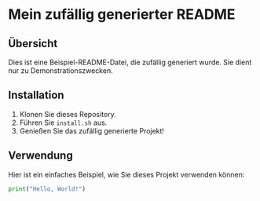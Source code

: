 # Mein zufällig generierter README

## Übersicht

Dies ist eine Beispiel-README-Datei, die zufällig generiert wurde. Sie dient nur zu Demonstrationszwecken.

## Installation

1. Klonen Sie dieses Repository.
2. Führen Sie `install.sh` aus.
3. Genießen Sie das zufällig generierte Projekt!

## Verwendung

Hier ist ein einfaches Beispiel, wie Sie dieses Projekt verwenden können:

```python
print("Hello, World!")